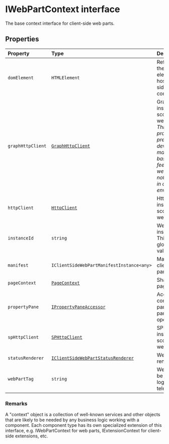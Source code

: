 # IWebPartContext interface







The base context interface for client-side web parts.




## Properties

| Property	   | Type	| Description|
|:-------------|:-------|:-----------|
|`domElement`      | `HTMLElement` | Reference to the DOM element that hosts this client side component. |
|`graphHttpClient`      | [`GraphHttpClient`](../../sp-http/class/graphhttpclient.md) | GraphHttpClient instance scoped to this web part.<br/> _This API is provided as a preview for developers and may change based on feedback that we receive.  Do not use this API in a production environment._ |
|`httpClient`      | [`HttpClient`](../../sp-http/class/httpclient.md) | HttpClient instance scoped to this web part. |
|`instanceId`      | `string` | Web part instance id. This is a globally unique value. |
|`manifest`      | `IClientSideWebPartManifestInstance<any>` | Manifest for the client side web part. |
|`pageContext`      | [`PageContext`](../../sp-page-context/class/pagecontext.md) | SharePoint page context. |
|`propertyPane`      | [`IPropertyPaneAccessor`](../../sp-webpart-base/interface/ipropertypaneaccessor.md) | Accessor for common web part property pane operations. |
|`spHttpClient`      | [`SPHttpClient`](../../sp-http/class/sphttpclient.md) | SPHttpClient instance scoped to this web part. |
|`statusRenderer`      | [`IClientSideWebPartStatusRenderer`](../../sp-webpart-base/interface/iclientsidewebpartstatusrenderer.md) | Web part status renderer. |
|`webPartTag`      | `string` | Web part tag to be used for logging and telemetry. |






### Remarks

A "context" object is a collection of well-known services and other objects that are likely to be needed by any business logic working with a component. Each component type has its own specialized extension of this interface, e.g. IWebPartContext for web parts, IExtensionContext for client-side extensions, etc.


